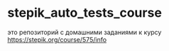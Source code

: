 # stepik_auto_tests_course
это репозиторий с домашними заданиями к курсу https://stepik.org/course/575/info
